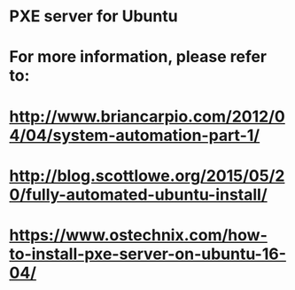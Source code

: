 # PXE server for Ubuntu
# For more information, please refer to:
#  http://www.briancarpio.com/2012/04/04/system-automation-part-1/
#  http://blog.scottlowe.org/2015/05/20/fully-automated-ubuntu-install/

# https://www.ostechnix.com/how-to-install-pxe-server-on-ubuntu-16-04/

